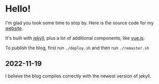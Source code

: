 # Hello!

I'm glad you took some time to stop by.
Here is the source code for my [website](https://wingillis.github.io/).

It's built with [jekyll](https://jekyllrb.com/), plus a lot of additional components, like [vue.js](http://vuejs.org/v2/guide/).

To publish the blog, first run `./deploy.sh` and then run `./remaster.sh`

## 2022-11-19

I believe the blog compiles correctly with the newest version of jekyll.